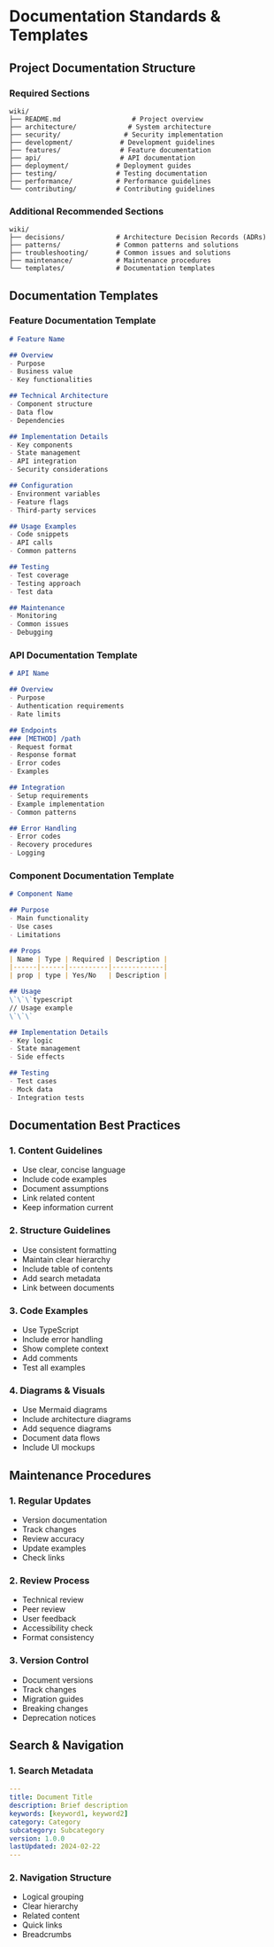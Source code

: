 # Documentation Standards & Templates

## Project Documentation Structure

### Required Sections
```
wiki/
├── README.md                  # Project overview
├── architecture/             # System architecture
├── security/                # Security implementation
├── development/            # Development guidelines
├── features/               # Feature documentation
├── api/                    # API documentation
├── deployment/            # Deployment guides
├── testing/               # Testing documentation
├── performance/           # Performance guidelines
└── contributing/          # Contributing guidelines
```

### Additional Recommended Sections
```
wiki/
├── decisions/             # Architecture Decision Records (ADRs)
├── patterns/              # Common patterns and solutions
├── troubleshooting/       # Common issues and solutions
├── maintenance/           # Maintenance procedures
└── templates/             # Documentation templates
```

## Documentation Templates

### Feature Documentation Template
```markdown
# Feature Name

## Overview
- Purpose
- Business value
- Key functionalities

## Technical Architecture
- Component structure
- Data flow
- Dependencies

## Implementation Details
- Key components
- State management
- API integration
- Security considerations

## Configuration
- Environment variables
- Feature flags
- Third-party services

## Usage Examples
- Code snippets
- API calls
- Common patterns

## Testing
- Test coverage
- Testing approach
- Test data

## Maintenance
- Monitoring
- Common issues
- Debugging
```

### API Documentation Template
```markdown
# API Name

## Overview
- Purpose
- Authentication requirements
- Rate limits

## Endpoints
### [METHOD] /path
- Request format
- Response format
- Error codes
- Examples

## Integration
- Setup requirements
- Example implementation
- Common patterns

## Error Handling
- Error codes
- Recovery procedures
- Logging
```

### Component Documentation Template
```markdown
# Component Name

## Purpose
- Main functionality
- Use cases
- Limitations

## Props
| Name | Type | Required | Description |
|------|------|----------|-------------|
| prop | type | Yes/No   | Description |

## Usage
\`\`\`typescript
// Usage example
\`\`\`

## Implementation Details
- Key logic
- State management
- Side effects

## Testing
- Test cases
- Mock data
- Integration tests
```

## Documentation Best Practices

### 1. Content Guidelines
- Use clear, concise language
- Include code examples
- Document assumptions
- Link related content
- Keep information current

### 2. Structure Guidelines
- Use consistent formatting
- Maintain clear hierarchy
- Include table of contents
- Add search metadata
- Link between documents

### 3. Code Examples
- Use TypeScript
- Include error handling
- Show complete context
- Add comments
- Test all examples

### 4. Diagrams & Visuals
- Use Mermaid diagrams
- Include architecture diagrams
- Add sequence diagrams
- Document data flows
- Include UI mockups

## Maintenance Procedures

### 1. Regular Updates
- Version documentation
- Track changes
- Review accuracy
- Update examples
- Check links

### 2. Review Process
- Technical review
- Peer review
- User feedback
- Accessibility check
- Format consistency

### 3. Version Control
- Document versions
- Track changes
- Migration guides
- Breaking changes
- Deprecation notices

## Search & Navigation

### 1. Search Metadata
```yaml
---
title: Document Title
description: Brief description
keywords: [keyword1, keyword2]
category: Category
subcategory: Subcategory
version: 1.0.0
lastUpdated: 2024-02-22
---
```

### 2. Navigation Structure
- Logical grouping
- Clear hierarchy
- Related content
- Quick links
- Breadcrumbs